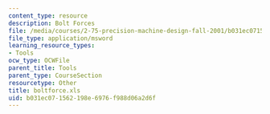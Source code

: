```yaml
---
content_type: resource
description: Bolt Forces
file: /media/courses/2-75-precision-machine-design-fall-2001/b031ec071562198e6976f988d06a2d6f_boltforce.xls
file_type: application/msword
learning_resource_types:
- Tools
ocw_type: OCWFile
parent_title: Tools
parent_type: CourseSection
resourcetype: Other
title: boltforce.xls
uid: b031ec07-1562-198e-6976-f988d06a2d6f
---
```

